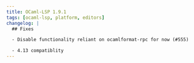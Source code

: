 ```yaml
---
title: OCaml-LSP 1.9.1
tags: [ocaml-lsp, platform, editors]
changelog: |
  ## Fixes

  - Disable functionality reliant on ocamlformat-rpc for now (#555)

  - 4.13 compatiblity
---
```



